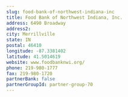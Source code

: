 ```yaml
---
slug: food-bank-of-northwest-indiana-inc
title: Food Bank of Northwest Indiana, Inc.
address: 6490 Broadway
address2: 
city: Merrillville
state: IN
postal: 46410
longitude: -87.3381402
latitude: 41.5014619
website: www.foodbanknwi.org/
phone: 219-980-1777
fax: 219-980-1720
partnerBank: false
partnerGroupId: partner-group-70
---
```


